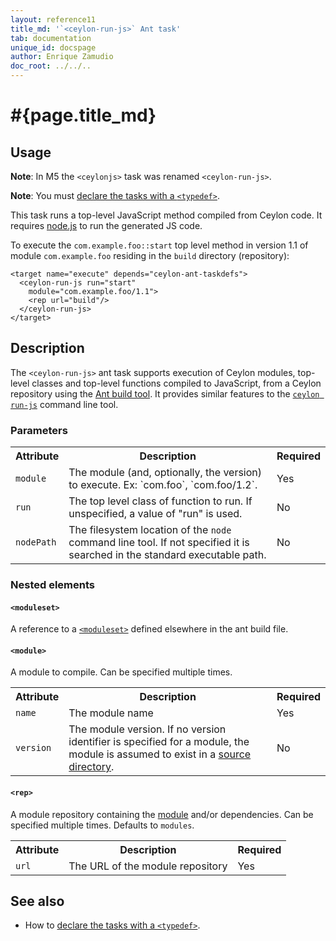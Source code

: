 ```yaml
---
layout: reference11
title_md: '`<ceylon-run-js>` Ant task'
tab: documentation
unique_id: docspage
author: Enrique Zamudio
doc_root: ../../..
---
```


# #{page.title_md}

## Usage 

**Note**: In M5 the `<ceylonjs>` task was renamed `<ceylon-run-js>`.

**Note**: You must [declare the tasks with a `<typedef>`](../ant).

This task runs a top-level JavaScript method compiled from Ceylon code.
It requires [node.js](http://nodejs.org/) to run the generated JS code.

To execute the `com.example.foo::start` top level method in 
version 1.1 of module `com.example.foo` residing
in the `build` directory (repository):

<!-- lang: xml -->
    <target name="execute" depends="ceylon-ant-taskdefs">
      <ceylon-run-js run="start"
        module="com.example.foo/1.1">
        <rep url="build"/>
      </ceylon-run-js>
    </target>

## Description

The `<ceylon-run-js>` ant task supports execution of Ceylon modules, top-level classes 
and top-level functions compiled to JavaScript,
from a Ceylon repository using the [Ant build tool](http://ant.apache.org). 
It provides similar features to the [`ceylon run-js`](../ceylon/subcommands/ceylon-run-js.html) 
command line tool.

### Parameters

<table class="ant-parameters">
<tbody>
<tr>
<th>Attribute</th>
<th>Description</th>
<th>Required</th>
</tr>

<tr>
<td id="param-module"><code>module</code></td>
<td>The module (and, optionally, the version) to execute. Ex: `com.foo`, `com.foo/1.2`.</td>
<td>Yes</td>
</tr>

<tr>
<td><code>run</code></td>
<td>The top level class of function to run. If unspecified, a value of
"run" is used.</td>
<td>No</td>
</tr>

<tr>
<td><code>nodePath</code></td>
<td>The filesystem location of the <code>node</code> command line tool. 
If not specified it is searched in the standard executable path.</td>
<td>No</td>
</tr>

</tbody>
</table>

### Nested elements

#### `<moduleset>`
A reference to a [`<moduleset>`](../ant#reposet) defined elsewhere in the 
ant build file. 

#### `<module>`
A module to compile. Can be specified multiple times.

<table class="ant-parameters">
<tbody>
<tr>
<th>Attribute</th>
<th>Description</th>
<th>Required</th>
</tr>

<tr>
<td><code>name</code></td>
<td>The module name</td>
<td>Yes</td>
</tr>

<tr>
<td><code>version</code></td>
<td>The module version. If no version identifier is specified for a module, 
the module is assumed to exist in a <a href="#param-src">source directory</a>.</td>
<td>No</td>
</tr>

</tbody>
</table>

#### `<rep>`
A module repository containing the [module](#param-module) and/or dependencies. Can be specified multiple times.
Defaults to `modules`.

<table class="ant-parameters">
<tbody>
<tr>
<th>Attribute</th>
<th>Description</th>
<th>Required</th>
</tr>

<tr>
<td><code>url</code></td>
<td>The URL of the module repository</td>
<td>Yes</td>
</tr>

</tbody>
</table>

## See also

* How to [declare the tasks with a `<typedef>`](../ant).

